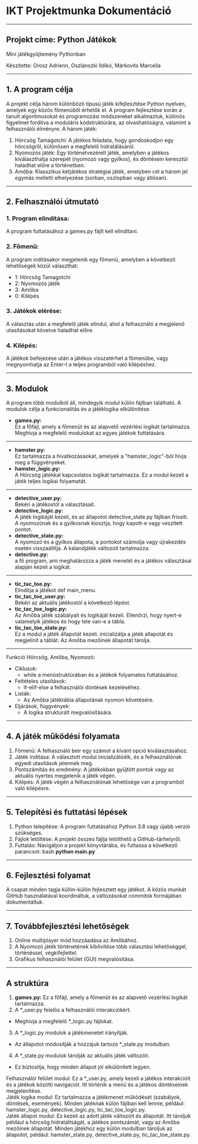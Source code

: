 # IKT Projektmunka Dokumentáció
________________________________________
## Projekt címe: Python Játékok
Mini játékgyűjtemény Pythonban

Készítette: Orosz Adrienn, Oszlánszki Ildikó, Márkovits Marcella
________________________________________
## 1. A program célja
A projekt célja három különböző típusú játék kifejlesztése Python nyelven, amelyek egy közös főmenüből érhetők el. A program fejlesztése során a tanult algoritmusokat és programozási módszereket alkalmaztuk, különös figyelmet fordítva a moduláris kódstruktúrára, az olvashatóságra, valamint a felhasználói élményre.
A három játék:
1.	Hörcsög Tamagotchi: A játékos feladata, hogy gondoskodjon egy hörcsögről, különösen a megfelelő hidratálásáról.
2.	Nyomozós játék: Egy történetvezérelt játék, amelyben a játékos kiválaszthatja szerepét (nyomozó vagy gyilkos), és döntésein keresztül haladhat előre a történetben.
3.	Amőba: Klasszikus kétjátékos stratégiai játék, amelyben cél a három jel egymás melletti elhelyezése (sorban, oszlopban vagy átlósan).
________________________________________
## 2. Felhasználói útmutató
### 1.	Program elindítása:
A program futtatásához a games.py fájlt kell elindítani.
### 2.	Főmenü:
A program indításakor megjelenik egy főmenü, amelyben a következő lehetőségek közül választhat:
- 1: Hörcsög Tamagotchi
- 2: Nyomozós játék
- 3: Amőba
- 0: Kilépés
### 3.	Játékok elérése:
A választás után a megfelelő játék elindul, ahol a felhasználó a megjelenő utasításokat követve haladhat előre.
### 4.	Kilépés:
A játékok befejezése után a játékos visszatérhet a főmenübe, vagy megnyomhatja az Enter-t a teljes programból való kilépéshez.
________________________________________
## 3. Modulok
A program több modulból áll, mindegyik modul külön fájlban található. A modulok célja a funkcionalitás és a játéklogika elkülönítése.
- **games.py:** <br>Ez a főfájl, amely a főmenüt és az alapvető vezérlési logikát tartalmazza. Meghívja a megfelelő modulokat az egyes játékok futtatására.
---
- **hamster.py:** <br>Ez tartalmazza a hivatkozásaokat, amelyek a "hamster_logic"-ból hívja meg a függvényeket.
- **hamster_logic.py:** <br>A Hörcsög játékkal kapcsolatos logikát tartalmazza. Ez a modul kezeli a játék teljes logikai folyamatát.
---
- **detective_user.py:** <br>Bekéri a játékostól a választásait.
- **detective_logic.py:** <br>A játék logikáját kezeli, és az állapotot detective_state.py fájlban frissíti. A nyomozónak és a gyilkosnak kiosztja, hogy kapott-e vagy veszített pontot.
- **detective_state.py:** <br>A nyomozó és a gyilkos állapota, a pontokot számolja vagy újrakezdés esetén visszaállítja. A kalandjáték változóit tartalmazza.
- **detective.py:** <br>a fő program, ami meghatározza a játék menetét és a játékos választásai alapján kezeli a logikát.
---
- **tic_tac_toe.py:** <br>Elindítja a játékot def main_menu.
- **tic_tac_toe_user.py:** <br>Bekéri az aktuális játékostól a következő lépést.
- **tic_tac_toe_logic.py:** <br>Az Amőba játék szabályait és logikáját kezeli. Ellenőrzi, hogy nyert-e valamelyik játékos és hogy tele van-e a tábla. 
- **tic_tac_toe_state.py:** <br>Ez a modul a játék állapotát kezeli. inicializálja a játék allapotát és megjelínit a táblát. Az Amőba mezőinek állapotát tárolja.
________________________________________
Funkció
     Hörcsög, Amőba, Nyomozó:
- Ciklusok:
     - while a menüstruktúrában és a játékok folyamatos futtatásához.
- Feltételes utasítások:
     - if-elif-else a felhasználói döntések kezeléséhez.
- Listák:
     - Az Amőba játéktábla állapotának nyomon követésére.
- Eljárások, függvények:
     - A logika strukturált megvalósítására.
________________________________________
## 4. A játék működési folyamata
1.	Főmenü:
A felhasználó beír egy számot a kívánt opció kiválasztásához.
2.	Játék indítása:
A választott modul inicializálódik, és a felhasználónak egyedi utasítások jelennek meg.
3.	Pontszámítás és eredmény:
A játékokban gyűjtött pontok vagy az aktuális nyertes megjelenik a játék végén.
4.	Kilépés:
A játék végén a felhasználónak lehetősége van a programból való kilépésre.
________________________________________
## 5. Telepítési és futtatási lépések
1.	Python telepítése:
A program futtatásához Python 3.8 vagy újabb verzió szükséges.
2.	Fájlok letöltése:
A projekt összes fájlja letölthető a GitHub-tárhelyről.
3.	Futtatás:
Navigáljon a projekt könyvtárába, és futtassa a következő parancsot:
bash
**python main.py**
________________________________________
## 6. Fejlesztési folyamat
A csapat minden tagja külön-külön fejlesztett egy játékot. A közös munkát GitHub használatával koordináltuk, a változásokat commitok formájában dokumentáltuk.
________________________________________
## 7. Továbbfejlesztési lehetőségek
1.	Online multiplayer mód hozzáadása az Amőbához.
2.	A Nyomozó játék történetének kibővítése több választási lehetőséggel, történéssel, végkifejlettel.
3.	Grafikus felhasználói felület (GUI) megvalósítása.
________________________________________


## A struktúra
1.	**games.py:** Ez a főfájl, amely a főmenüt és az alapvető vezérlési logikát tartalmazza.
2.	A *_user.py felelős a felhasználói interakciókért.
- Meghívja a megfelelő *_logic.py fájlokat.
3.	A *_logic.py modulok a játékmenetet irányítják.
- Az állapotot módosítják a hozzájuk tartozó *_state.py modulban.
4.	A *_state.py modulok tárolják az aktuális játék változóit.
- Ez biztosítja, hogy minden állapot jól elkülönített legyen.

Felhasználói felület modul: Ez a *_user.py, amely kezeli a játékos interakcióit és a játékok közötti navigációt. Itt történik a menü és a játékos döntéseinek megjelenítése.<br>
Játék logika modul: Ez tartalmazza a játékmenet működését (szabályok, döntések, események). Minden játéknak külön fájlban kell lennie, például: hamster_logic.py, detective_logic.py, tic_tac_toe_logic.py.<br>
Játék állapot modul: Ez kezeli az adott játék változóit és állapotát. Itt tároljuk például a hörcsög hidratáltságát, a játékos pontszámát, vagy az Amőba mezőinek állapotát. Minden játékhoz egy külön modulban tároljuk az állapotot, például: hamster_state.py, detective_state.py, tic_tac_toe_state.py.

